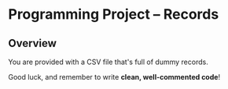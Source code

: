 #  Programming Project –  Records

## Overview
You are provided with a CSV file that's full of dummy records.

Good luck, and remember to write **clean, well-commented code**!
